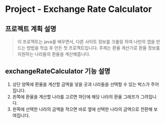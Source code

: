 # Project - Exchange Rate Calculator



## 프로젝트 계획 설명
> 이 프로젝트는 java를 배우면서, 다른 사이트 정보를 크롤링 하여 나만의 앱을 만드는 방법을 학습 후 만든 첫 프로젝트입니다. 주제는 환율 계산기로 환율 정보를 지원하는 나라들의 환율을 계산해줍니다.
  
## exchangeRateCalculator 기능 설명
1. 상단 양쪽에 환율을 계산할 금액을 넣을 곳과 나라들을 선택할 수 있는 박스가 주어집니다.
2. 왼쪽에 환율을 계산할 나라를 고르면 하단에 해당 나라의 환율 그래프가 그려집니다.
3. 왼쪽에 선택한 나라의 금액을 적으면 바로 옆에 선택한 나라의 금액으로 전환해 보여집니다.
